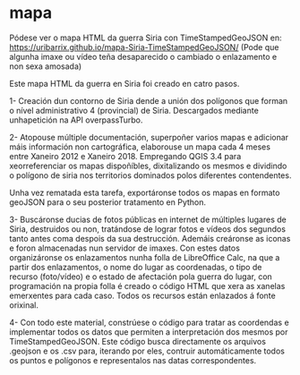 # mapa

Pódese ver o mapa HTML da guerra Siria con TimeStampedGeoJSON en:
https://uribarrix.github.io/mapa-Siria-TimeStampedGeoJSON/
(Pode que algunha imaxe ou vídeo teña desaparecido o cambiado o enlazamento e non sexa amosada)


Este mapa HTML da guerra en Siria foi creado en catro pasos.

1- Creación dun contorno de Siria dende a unión dos polígonos que forman o nível administrativo 4 (provincial) de Siria. Descargados mediante unhapetición na API overpassTurbo.

2- Atopouse múltiple documentación, superpoñer varios mapas e adicionar máis información non cartográfica, elaborouse un mapa cada 4 meses entre Xaneiro 2012 e Xaneiro 2018. Empregando QGIS 3.4 para xeorreferenciar os mapas dispoñíbles, dixitalizando os mesmos e dividindo o polígono de siria nos territorios dominados polos diferentes contendentes.

Unha vez rematada esta tarefa, exportáronse todos os mapas en formato geoJSON para o seu posterior tratamento en Python.

3- Buscáronse ducias de fotos públicas en internet de múltiples lugares de Siria, destruidos ou non, tratándose de lograr fotos e vídeos dos segundos tanto antes coma despois da sua destrucción. Ademáis creáronse as iconas e foron almacenadas nun servidor de imaxes. Con estes datos organizáronse os enlazamentos nunha folla de LibreOffice Calc, na que a partir dos enlazamentos, o nome do lugar as coordenadas, o tipo de recurso (foto/vídeo) e o estado de afectación pola guerra do lugar, con programación na propia folla é creado o código HTML que xera as xanelas emerxentes para cada caso. Todos os recursos están enlazados á fonte orixinal.

4- Con todo este material, constrúese o código para tratar as coordendas e implementar todos os datos que permiten a interpretación dos mesmos por TimeStampedGeoJSON. Este código busca directamente os arquivos .geojson e os .csv para, iterando por eles, contruir automáticamente todos os puntos e polígonos e representalos nas datas correspondentes.
